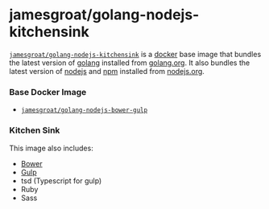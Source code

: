 # jamesgroat/golang-nodejs-kitchensink

[`jamesgroat/golang-nodejs-kitchensink`](https://index.docker.com/u/jamesgroat/golang-nodejs-kitchensink/) is a [docker](https://docker.io) base image that bundles the latest version of [golang](http://golang.org) installed from [golang.org](http://golang.org/doc/install/).
It also bundles the latest version of [nodejs](https://nodejs.org) and [npm](https://npmjs.org) installed from [nodejs.org](http://nodejs.org/download/).

### Base Docker Image

* [`jamesgroat/golang-nodejs-bower-gulp`](https://index.docker.io/u/jamesgroat/golang-nodejs-bower-gulp)


### Kitchen Sink

This image also includes:

* [Bower](http://bower.io/)
* [Gulp](http://gulpjs.com/) 
* tsd (Typescript for gulp)
* Ruby 
* Sass
